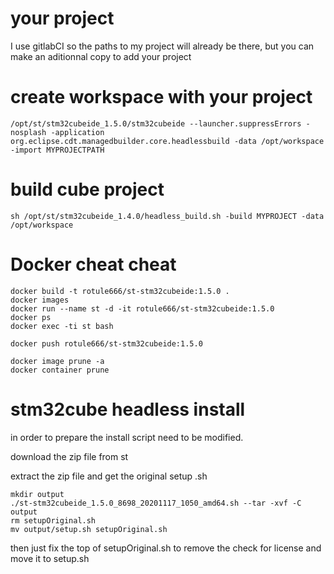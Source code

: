 
# your project

I use gitlabCI so the paths to my project will already be there, but you can make an aditionnal copy to add your project

# create workspace with your project

```
/opt/st/stm32cubeide_1.5.0/stm32cubeide --launcher.suppressErrors -nosplash -application org.eclipse.cdt.managedbuilder.core.headlessbuild -data /opt/workspace -import MYPROJECTPATH
```

# build cube project
```
sh /opt/st/stm32cubeide_1.4.0/headless_build.sh -build MYPROJECT -data /opt/workspace
```
# Docker cheat cheat

```
docker build -t rotule666/st-stm32cubeide:1.5.0 .
docker images
docker run --name st -d -it rotule666/st-stm32cubeide:1.5.0
docker ps
docker exec -ti st bash

docker push rotule666/st-stm32cubeide:1.5.0

docker image prune -a
docker container prune
```

# stm32cube headless install

in order to prepare the install script need to be modified.

download the zip file from st

extract the zip file and get the original setup .sh

```
mkdir output
./st-stm32cubeide_1.5.0_8698_20201117_1050_amd64.sh --tar -xvf -C output
rm setupOriginal.sh
mv output/setup.sh setupOriginal.sh
```

then just fix the top of setupOriginal.sh to remove the check for license and move it to setup.sh
